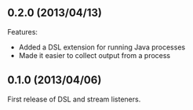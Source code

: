 0.2.0 (2013/04/13)
----

Features:

* Added a DSL extension for running Java processes
* Made it easier to collect output from a process

0.1.0 (2013/04/06)
-----

First release of DSL and stream listeners.
